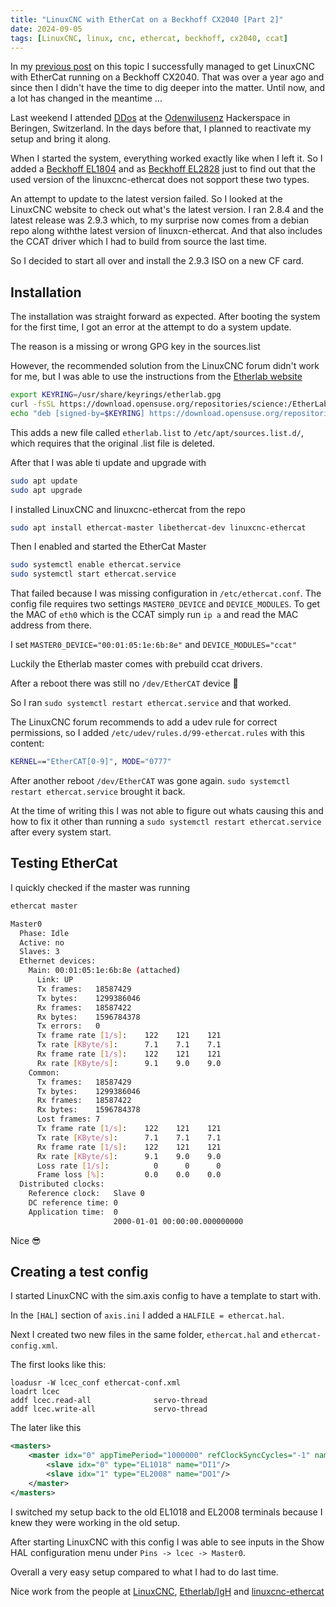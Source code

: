 ```yaml
---
title: "LinuxCNC with EtherCat on a Beckhoff CX2040 [Part 2]"
date: 2024-09-05
tags: [LinuxCNC, linux, cnc, ethercat, beckhoff, cx2040, ccat]
---
```


In my [previous post](https://blog.bouni.de/posts/2023/linuxcnc-ethercat-beckhoff-cx2040/) on this topic I successfully managed to get LinuxCNC with EtherCat running on a Beckhoff CX2040.
That was over a year ago and since then I didn't have the time to dig deeper into the matter.
Until now, and a lot has changed in the meantime ...

<!--more-->

Last weekend I attended [DDos](https://ddos.odenwilusenz.ch/Hauptseite) at the [Odenwilusenz](https://odenwilusenz.ch/) Hackerspace in Beringen, Switzerland.
In the days before that, I planned to reactivate my setup and bring it along.

When I started the system, everything worked exactly like when I left it.
So I added a [Beckhoff EL1804](https://www.beckhoff.com/en-en/products/i-o/ethercat-terminals/el1xxx-digital-input/el1804.html) and as [Beckhoff EL2828](https://www.beckhoff.com/en-en/products/i-o/ethercat-terminals/el2xxx-digital-output/el2828.html) just to find out that the used version of the linuxcnc-ethercat does not sopport these two types.

An attempt to update to the latest version failed. So I looked at the LinuxCNC website to check out what's the latest version.
I ran 2.8.4 and the latest release was 2.9.3 which, to my surprise now comes from a debian repo along withthe latest version of linuxcn-ethercat.
And that also includes the CCAT driver which I had to build from source the last time.

So I decided to start all over and install the 2.9.3 ISO on a new CF card.

## Installation

The installation was straight forward as expected.
After booting the system for the first time, I got an error at the attempt to do a system update.

The reason is a missing or wrong GPG key in the sources.list

However, the recommended solution from the LinuxCNC forum didn't work for me, but I was able to use the instructions from the [Etherlab website](https://etherlab.org/en_GB/getting-started)

```sh
export KEYRING=/usr/share/keyrings/etherlab.gpg
curl -fsSL https://download.opensuse.org/repositories/science:/EtherLab/Debian_12/Release.key | gpg --dearmor | sudo tee "$KEYRING" >/dev/null
echo "deb [signed-by=$KEYRING] https://download.opensuse.org/repositories/science:/EtherLab/Debian_12/ ./" | sudo tee /etc/apt/sources.list.d/etherlab.list > /dev/null
```

This adds a new file called `etherlab.list` to `/etc/apt/sources.list.d/`, which requires that the original .list file is deleted.

After that I was able ti update and upgrade with 

```sh
sudo apt update
sudo apt upgrade
```

I installed LinuxCNC and linuxcnc-ethercat from the repo

```sh
sudo apt install ethercat-master libethercat-dev linuxcnc-ethercat
```

Then I enabled and started the EtherCat Master

```sh
sudo systemctl enable ethercat.service
sudo systemctl start ethercat.service
```

That failed because I was missing configuration in `/etc/ethercat.conf`.
The config file requires two settings `MASTER0_DEVICE` and `DEVICE_MODULES`.
To get the MAC of `eth0` which is the CCAT simply run `ip a` and read the MAC address from there.

I set `MASTER0_DEVICE="00:01:05:1e:6b:8e"` and `DEVICE_MODULES="ccat"`

Luckily the Etherlab master comes with prebuild ccat drivers.

After a reboot there was still no `/dev/EtherCAT` device :thinking:

So I ran `sudo systemctl restart ethercat.service` and that worked.

The LinuxCNC forum recommends to add a udev rule for correct permissions, so I added `/etc/udev/rules.d/99-ethercat.rules` with this content:

```sh
KERNEL=="EtherCAT[0-9]", MODE="0777"
```

After another reboot `/dev/EtherCAT` was gone again. `sudo systemctl restart ethercat.service` brought it back.

At the time of writing this I was not able to figure out whats causing this and how to fix it other than running a `sudo systemctl restart ethercat.service` after every system start.

## Testing EtherCat

I quickly checked if the master was running

```sh
ethercat master

Master0
  Phase: Idle
  Active: no
  Slaves: 3
  Ethernet devices:
    Main: 00:01:05:1e:6b:8e (attached)
      Link: UP
      Tx frames:   18587429
      Tx bytes:    1299386046
      Rx frames:   18587422
      Rx bytes:    1596784378
      Tx errors:   0
      Tx frame rate [1/s]:    122    121    121
      Tx rate [KByte/s]:      7.1    7.1    7.1
      Rx frame rate [1/s]:    122    121    121
      Rx rate [KByte/s]:      9.1    9.0    9.0
    Common:
      Tx frames:   18587429
      Tx bytes:    1299386046
      Rx frames:   18587422
      Rx bytes:    1596784378
      Lost frames: 7
      Tx frame rate [1/s]:    122    121    121
      Tx rate [KByte/s]:      7.1    7.1    7.1
      Rx frame rate [1/s]:    122    121    121
      Rx rate [KByte/s]:      9.1    9.0    9.0
      Loss rate [1/s]:          0      0      0
      Frame loss [%]:         0.0    0.0    0.0
  Distributed clocks:
    Reference clock:   Slave 0
    DC reference time: 0
    Application time:  0
                       2000-01-01 00:00:00.000000000
```

Nice :sunglasses:

## Creating a test config

I started LinuxCNC with the sim.axis config to have a template to start with.

In the `[HAL]` section of `axis.ini` I added a `HALFILE = ethercat.hal`.

Next I created two new files in the same folder, `ethercat.hal` and `ethercat-config.xml`.

The first looks like this:

```
loadusr -W lcec_conf ethercat-conf.xml
loadrt lcec
addf lcec.read-all              servo-thread
addf lcec.write-all             servo-thread
```

The later like this

```xml
<masters>
    <master idx="0" appTimePeriod="1000000" refClockSyncCycles="-1" name="master0">
        <slave idx="0" type="EL1018" name="DI1"/>
        <slave idx="1" type="EL2008" name="DO1"/>
    </master>
</masters>
```

I switched my setup back to the old EL1018 and EL2008 terminals because I knew they were working in the old setup.

After starting LinuxCNC with this config I was able to see inputs in the Show HAL configuration menu under `Pins -> lcec -> Master0`.

Overall a very easy setup compared to what I had to do last time. 

Nice work from the people at [LinuxCNC](http://linuxcnc.org/), [Etherlab/IgH](https://etherlab.org/en_GB) and [linuxcnc-ethercat](https://github.com/linuxcnc-ethercat/linuxcnc-ethercat)
